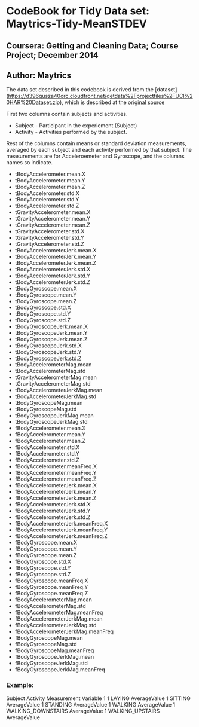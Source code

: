 # CodeBook for Tidy Data set: Maytrics-Tidy-MeanSTDEV
## Coursera: Getting and Cleaning Data; Course Project; December 2014
## Author: Maytrics

The data set described in this codebook is derived from  the [dataset]
(https://d396qusza40orc.cloudfront.net/getdata%2Fprojectfiles%2FUCI%20HAR%20Dataset.zip), which is described at the [original source](http://archive.ics.uci.edu/ml/datasets/Human+Activity+Recognition+Using+Smartphones)

First two columns contain subjects and activities.
* Subject - Participant in the experiement (Subject)
* Activity - Activities performed by the subject. 

Rest of the columns contain means or standard deviation measurements, averaged by each subject and each activity performed by that subject. The measurements are for Acceleroemeter and Gyroscope, and the columns names so indicate.

* tBodyAccelerometer.mean.X
* tBodyAccelerometer.mean.Y
* tBodyAccelerometer.mean.Z
* tBodyAccelerometer.std.X
* tBodyAccelerometer.std.Y
* tBodyAccelerometer.std.Z
* tGravityAccelerometer.mean.X
* tGravityAccelerometer.mean.Y
* tGravityAccelerometer.mean.Z
* tGravityAccelerometer.std.X
* tGravityAccelerometer.std.Y
* tGravityAccelerometer.std.Z
* tBodyAccelerometerJerk.mean.X
* tBodyAccelerometerJerk.mean.Y
* tBodyAccelerometerJerk.mean.Z
* tBodyAccelerometerJerk.std.X
* tBodyAccelerometerJerk.std.Y
* tBodyAccelerometerJerk.std.Z
* tBodyGyroscope.mean.X
* tBodyGyroscope.mean.Y
* tBodyGyroscope.mean.Z
* tBodyGyroscope.std.X
* tBodyGyroscope.std.Y
* tBodyGyroscope.std.Z
* tBodyGyroscopeJerk.mean.X
* tBodyGyroscopeJerk.mean.Y
* tBodyGyroscopeJerk.mean.Z
* tBodyGyroscopeJerk.std.X
* tBodyGyroscopeJerk.std.Y
* tBodyGyroscopeJerk.std.Z
* tBodyAccelerometerMag.mean
* tBodyAccelerometerMag.std
* tGravityAccelerometerMag.mean
* tGravityAccelerometerMag.std
* tBodyAccelerometerJerkMag.mean
* tBodyAccelerometerJerkMag.std
* tBodyGyroscopeMag.mean
* tBodyGyroscopeMag.std
* tBodyGyroscopeJerkMag.mean
* tBodyGyroscopeJerkMag.std
* fBodyAccelerometer.mean.X
* fBodyAccelerometer.mean.Y
* fBodyAccelerometer.mean.Z
* fBodyAccelerometer.std.X
* fBodyAccelerometer.std.Y
* fBodyAccelerometer.std.Z
* fBodyAccelerometer.meanFreq.X
* fBodyAccelerometer.meanFreq.Y
* fBodyAccelerometer.meanFreq.Z
* fBodyAccelerometerJerk.mean.X
* fBodyAccelerometerJerk.mean.Y
* fBodyAccelerometerJerk.mean.Z
* fBodyAccelerometerJerk.std.X
* fBodyAccelerometerJerk.std.Y
* fBodyAccelerometerJerk.std.Z
* fBodyAccelerometerJerk.meanFreq.X
* fBodyAccelerometerJerk.meanFreq.Y
* fBodyAccelerometerJerk.meanFreq.Z
* fBodyGyroscope.mean.X
* fBodyGyroscope.mean.Y
* fBodyGyroscope.mean.Z
* fBodyGyroscope.std.X
* fBodyGyroscope.std.Y
* fBodyGyroscope.std.Z
* fBodyGyroscope.meanFreq.X
* fBodyGyroscope.meanFreq.Y
* fBodyGyroscope.meanFreq.Z
* fBodyAccelerometerMag.mean
* fBodyAccelerometerMag.std
* fBodyAccelerometerMag.meanFreq
* fBodyAccelerometerJerkMag.mean
* fBodyAccelerometerJerkMag.std
* fBodyAccelerometerJerkMag.meanFreq
* fBodyGyroscopeMag.mean
* fBodyGyroscopeMag.std
* fBodyGyroscopeMag.meanFreq
* fBodyGyroscopeJerkMag.mean
* fBodyGyroscopeJerkMag.std
* fBodyGyroscopeJerkMag.meanFreq

### Example:
Subject	Activity		Measurement Variable 1
1	LAYING			AverageValue
1	SITTING			AverageValue
1	STANDING		AverageValue
1	WALKING			AverageValue
1	WALKING_DOWNSTAIRS	AverageValue
1	WALKING_UPSTAIRS	AverageValue


